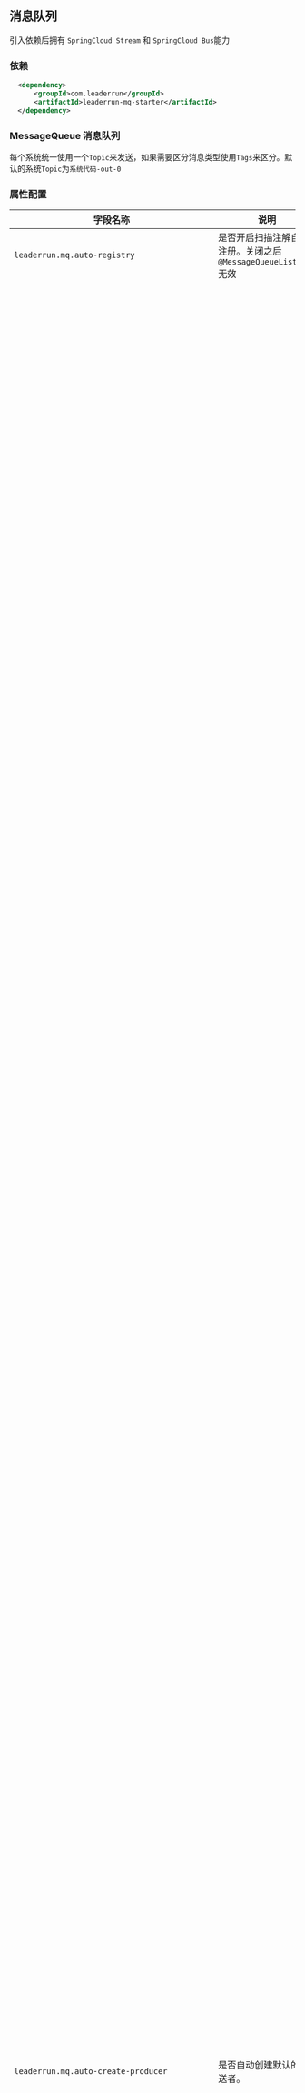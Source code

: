 ## 消息队列

引入依赖后拥有 `SpringCloud Stream` 和 `SpringCloud Bus`能力

### 依赖

```xml
  <dependency>
      <groupId>com.leaderrun</groupId>
      <artifactId>leaderrun-mq-starter</artifactId>
  </dependency>
```

### MessageQueue 消息队列

每个系统统一使用一个`Topic`来发送，如果需要区分消息类型使用`Tags`来区分。默认的系统`Topic`为`系统代码-out-0`

### 属性配置

| 字段名称                                        | 说明                                                         | 默认值                                                       |
| ----------------------------------------------- | ------------------------------------------------------------ | ------------------------------------------------------------ |
| `leaderrun.mq.auto-registry`                    | 是否开启扫描注解自动注册。关闭之后`@MessageQueueListener`无效 | true                                                         |
| `leaderrun.mq.auto-create-producer`             | 是否自动创建默认的发送者。                                   | xxxxxxxxxx DROP TABLE IF EXISTS QRTZ_FIRED_TRIGGERS;DROP TABLE IF EXISTS QRTZ_PAUSED_TRIGGER_GRPS;DROP TABLE IF EXISTS QRTZ_SCHEDULER_STATE;DROP TABLE IF EXISTS QRTZ_LOCKS;DROP TABLE IF EXISTS QRTZ_SIMPLE_TRIGGERS;DROP TABLE IF EXISTS QRTZ_SIMPROP_TRIGGERS;DROP TABLE IF EXISTS QRTZ_CRON_TRIGGERS;DROP TABLE IF EXISTS QRTZ_BLOB_TRIGGERS;DROP TABLE IF EXISTS QRTZ_TRIGGERS;DROP TABLE IF EXISTS QRTZ_JOB_DETAILS;DROP TABLE IF EXISTS QRTZ_CALENDARS;​-- ------------------------------ 1、存储每一个已配置的 jobDetail 的详细信息-- ----------------------------create table QRTZ_JOB_DETAILS(    sched_name        varchar(120) not null comment '调度名称',    job_name          varchar(200) not null comment '任务名称',    job_group         varchar(200) not null comment '任务组名',    description       varchar(250) null comment '相关介绍',    job_class_name    varchar(250) not null comment '执行任务类名称',    is_durable        varchar(1)   not null comment '是否持久化',    is_nonconcurrent  varchar(1)   not null comment '是否并发',    is_update_data    varchar(1)   not null comment '是否更新数据',    requests_recovery varchar(1)   not null comment '是否接受恢复执行',    job_data          blob null comment '存放持久化job对象',    primary key (sched_name, job_name, job_group)) engine = innodb comment = '任务详细信息表';​-- ------------------------------ 2、 存储已配置的 Trigger 的信息-- ----------------------------create table QRTZ_TRIGGERS(    sched_name     varchar(120) not null comment '调度名称',    trigger_name   varchar(200) not null comment '触发器的名字',    trigger_group  varchar(200) not null comment '触发器所属组的名字',    job_name       varchar(200) not null comment 'qrtz_job_details表job_name的外键',    job_group      varchar(200) not null comment 'qrtz_job_details表job_group的外键',    description    varchar(250) null comment '相关介绍',    next_fire_time bigint(13) null comment '上一次触发时间（毫秒）',    prev_fire_time bigint(13) null comment '下一次触发时间（默认为-1表示不触发）',    priority       integer null comment '优先级',    trigger_state  varchar(16)  not null comment '触发器状态',    trigger_type   varchar(8)   not null comment '触发器的类型',    start_time     bigint(13) not null comment '开始时间',    end_time       bigint(13) null comment '结束时间',    calendar_name  varchar(200) null comment '日程表名称',    misfire_instr  smallint(2) null comment '补偿执行的策略',    job_data       blob null comment '存放持久化job对象',    primary key (sched_name, trigger_name, trigger_group),    foreign key (sched_name, job_name, job_group) references QRTZ_JOB_DETAILS (sched_name, job_name, job_group)) engine = innodb comment = '触发器详细信息表';​-- ------------------------------ 3、 存储简单的 Trigger，包括重复次数，间隔，以及已触发的次数-- ----------------------------create table QRTZ_SIMPLE_TRIGGERS(    sched_name      varchar(120) not null comment '调度名称',    trigger_name    varchar(200) not null comment 'qrtz_triggers表trigger_name的外键',    trigger_group   varchar(200) not null comment 'qrtz_triggers表trigger_group的外键',    repeat_count    bigint(7) not null comment '重复的次数统计',    repeat_interval bigint(12) not null comment '重复的间隔时间',    times_triggered bigint(10) not null comment '已经触发的次数',    primary key (sched_name, trigger_name, trigger_group),    foreign key (sched_name, trigger_name, trigger_group) references QRTZ_TRIGGERS (sched_name, trigger_name, trigger_group)) engine = innodb comment = '简单触发器的信息表';​-- ------------------------------ 4、 存储 Cron Trigger，包括 Cron 表达式和时区信息-- ----------------------------create table QRTZ_CRON_TRIGGERS(    sched_name      varchar(120) not null comment '调度名称',    trigger_name    varchar(200) not null comment 'qrtz_triggers表trigger_name的外键',    trigger_group   varchar(200) not null comment 'qrtz_triggers表trigger_group的外键',    cron_expression varchar(200) not null comment 'cron表达式',    time_zone_id    varchar(80) comment '时区',    primary key (sched_name, trigger_name, trigger_group),    foreign key (sched_name, trigger_name, trigger_group) references QRTZ_TRIGGERS (sched_name, trigger_name, trigger_group)) engine = innodb comment = 'Cron类型的触发器表';​-- ------------------------------ 5、 Trigger 作为 Blob 类型存储(用于 Quartz 用户用 JDBC 创建他们自己定制的 Trigger 类型，JobStore 并不知道如何存储实例的时候)-- ----------------------------create table QRTZ_BLOB_TRIGGERS(    sched_name    varchar(120) not null comment '调度名称',    trigger_name  varchar(200) not null comment 'qrtz_triggers表trigger_name的外键',    trigger_group varchar(200) not null comment 'qrtz_triggers表trigger_group的外键',    blob_data     blob null comment '存放持久化Trigger对象',    primary key (sched_name, trigger_name, trigger_group),    foreign key (sched_name, trigger_name, trigger_group) references QRTZ_TRIGGERS (sched_name, trigger_name, trigger_group)) engine = innodb comment = 'Blob类型的触发器表';​-- ------------------------------ 6、 以 Blob 类型存储存放日历信息， quartz可配置一个日历来指定一个时间范围-- ----------------------------create table QRTZ_CALENDARS(    sched_name    varchar(120) not null comment '调度名称',    calendar_name varchar(200) not null comment '日历名称',    calendar      blob         not null comment '存放持久化calendar对象',    primary key (sched_name, calendar_name)) engine = innodb comment = '日历信息表';​-- ------------------------------ 7、 存储已暂停的 Trigger 组的信息-- ----------------------------create table QRTZ_PAUSED_TRIGGER_GRPS(    sched_name    varchar(120) not null comment '调度名称',    trigger_group varchar(200) not null comment 'qrtz_triggers表trigger_group的外键',    primary key (sched_name, trigger_group)) engine = innodb comment = '暂停的触发器表';​-- ------------------------------ 8、 存储与已触发的 Trigger 相关的状态信息，以及相联 Job 的执行信息-- ----------------------------create table QRTZ_FIRED_TRIGGERS(    sched_name        varchar(120) not null comment '调度名称',    entry_id          varchar(95)  not null comment '调度器实例id',    trigger_name      varchar(200) not null comment 'qrtz_triggers表trigger_name的外键',    trigger_group     varchar(200) not null comment 'qrtz_triggers表trigger_group的外键',    instance_name     varchar(200) not null comment '调度器实例名',    fired_time        bigint(13) not null comment '触发的时间',    sched_time        bigint(13) not null comment '定时器制定的时间',    priority          integer      not null comment '优先级',    state             varchar(16)  not null comment '状态',    job_name          varchar(200) null comment '任务名称',    job_group         varchar(200) null comment '任务组名',    is_nonconcurrent  varchar(1) null comment '是否并发',    requests_recovery varchar(1) null comment '是否接受恢复执行',    primary key (sched_name, entry_id)) engine = innodb comment = '已触发的触发器表';​-- ------------------------------ 9、 存储少量的有关 Scheduler 的状态信息，假如是用于集群中，可以看到其他的 Scheduler 实例-- ----------------------------create table QRTZ_SCHEDULER_STATE(    sched_name        varchar(120) not null comment '调度名称',    instance_name     varchar(200) not null comment '实例名称',    last_checkin_time bigint(13) not null comment '上次检查时间',    checkin_interval  bigint(13) not null comment '检查间隔时间',    primary key (sched_name, instance_name)) engine = innodb comment = '调度器状态表';​-- ------------------------------ 10、 存储程序的悲观锁的信息(假如使用了悲观锁)-- ----------------------------create table QRTZ_LOCKS(    sched_name varchar(120) not null comment '调度名称',    lock_name  varchar(40)  not null comment '悲观锁名称',    primary key (sched_name, lock_name)) engine = innodb comment = '存储的悲观锁信息表';​-- ------------------------------ 11、 Quartz集群实现同步机制的行锁表-- ----------------------------create table QRTZ_SIMPROP_TRIGGERS(    sched_name    varchar(120) not null comment '调度名称',    trigger_name  varchar(200) not null comment 'qrtz_triggers表trigger_name的外键',    trigger_group varchar(200) not null comment 'qrtz_triggers表trigger_group的外键',    str_prop_1    varchar(512) null comment 'String类型的trigger的第一个参数',    str_prop_2    varchar(512) null comment 'String类型的trigger的第二个参数',    str_prop_3    varchar(512) null comment 'String类型的trigger的第三个参数',    int_prop_1    int null comment 'int类型的trigger的第一个参数',    int_prop_2    int null comment 'int类型的trigger的第二个参数',    long_prop_1   bigint null comment 'long类型的trigger的第一个参数',    long_prop_2   bigint null comment 'long类型的trigger的第二个参数',    dec_prop_1    numeric(13, 4) null comment 'decimal类型的trigger的第一个参数',    dec_prop_2    numeric(13, 4) null comment 'decimal类型的trigger的第二个参数',    bool_prop_1   varchar(1) null comment 'Boolean类型的trigger的第一个参数',    bool_prop_2   varchar(1) null comment 'Boolean类型的trigger的第二个参数',    primary key (sched_name, trigger_name, trigger_group),    foreign key (sched_name, trigger_name, trigger_group) references QRTZ_TRIGGERS (sched_name, trigger_name, trigger_group)) engine = innodb comment = '同步机制的行锁表';​commit;sql |
| `leaderrun.mq.open-send-completion-interceptor` | 是否开启发送消息失败拦截                                     | true                                                         |
| `leaderrun.mq.producer.name`                    | 默认发送的主题名称                                           | `${spring.application.name}`                                 |
| `leaderrun.mq.producer.group`                   | 默认发送主题的生产者组别名称                                 | `${spring.application.name} + "-" + "group"}`                |
| `leaderrun.mq.producer.messageQueueSelector`    | 发送到那个队列算法bean名称                                   | `orderlyMessageQueueSelector`                                |



### 注解配置 <Badge type="tip" text="^2.2.3" />

框架版本从`2.2.3`开始，可以使用注解的方式类配置消息队列。

:::warning

注意一个消费者不能即用配置文件方式配置又使用了注解方式配置

:::

`@MessageQueueListener`可以用在类上或者是方法上面

| 字段名称                         | 说明                                                         | 默认值       |
| -------------------------------- | ------------------------------------------------------------ | ------------ |
| consumerGroup                    | 相同角色的消费者需要具有完全相同的订阅和consumerGroup 才能正确实现负载平衡。并且需要是唯一的。如果不配置默认：`${spring.application.name} + "-" + beanName + "-group"` |              |
| topic                            | 订阅的主题                                                   |              |
| subscription                     | 订阅的消息多个TAG可以使用`\|\|`隔开。支持Tag和SQL混搭。例如：`  sql:(clientId = 'leaderrun' and (TAGS is not null and TAGS = 'recpt'))` |              |
| messageModel                     | 消费模式                                                     | `CLUSTERING` |
| errorHandlerBeanName             | 当该消息消费时出现异常的回调方法bean的名称，如果不配置使用全局的拦截器 |              |
| `push.orderly`                   | 控制消费模式，您可以选择并发或有序接收消息。<br/>如果你的消息需要控制消费顺序，请设置成true，否则设置成false提高消费速度 | false        |
| `push.maxReconsumeTimes`         | 一个消息如果消费失败的话，最多重新消费多少次才投递到死信队列. 默认1次 | 1            |
| `push.delayLevelWhenNextConsume` | 消息消费重试策略。<br />-1，不重试，直接放入DLQ<br/>0 ，由broker 控制频率<br/>>0，客户端控制重试频率 | -1           |

如果是用在类上需要继承`MessageEventListener`并实现`onMessage`接口。**注意：如果使用在类上整个类只能有一个方法，除了类构造器**

```java
  @Bean
  @MessageQueueListener(
      topic = Constant.SYSTEM_CODE_OM,
      subscription = "cust-in-sub",
      push = @Push(orderly = true))
  public Consumer<Message<CustomsDTO>> factorySubmitOrder() {
    return idempotentConsumer(
        message -> {
         ...
        },
        "");
  }
```



### 生产者

- 配置

  以用户中心为例

  ```yaml
  spring:
    application:
      name: upm
    cloud:
      stream:
        rocketmq:
          bindings:
            upm-out-0:
              producer:
                producer: ${spring.application.name}-group
                messageQueueSelector: orderlyMessageQueueSelector
        bindings:
          upm-out-0:
            destination: ${spring.application.name}
            group: ${spring.application.name}-group
  ```

- 使用示例

  `sendDefaultTopic`方法可以发送到默认的主题，即：`系统代码-out-0`。如果要发送其它主题可以使用`send`方法

  - 顺序消息

    消息有序，指的是一类消息消费时，能按照发送的顺序来消费。例如：一个订单产生了三条消息分别是订单创建、订单付款、订单完成。消费时要按照这个顺序消费才能有意义。否则有可能会先消费订单完成在消费订单付款

    如果要发送顺序消息，需要传`id`参数

    **一般情况下设计到状态流转的数据都需要顺序消费**

  ```java
  @Autowired
  private MessageQueueTemplate messageQueueTemplate;
  
  messageQueueTemplate.sendDefaultTopic("rule", "om"); // 发送tags为rule的消息，消息内容为om
  ```

 参数含义：

    ```java
      /**
       * 发送消息
       *
       * @param bindingName 需要发送到的topic
       * @param tags tag
       * @param data 需要发送的数据
       * @param id 顺序消费时候数据唯一ID，相同的ID才能实现顺序消费
       * @param level 延迟消息，配置延迟等级
       * @param outputContentType 输出的消息类型，默认json
       * @param headers 配置请求头
       * @return 是否发送成功
       * @param <T> 数据类型
       */
    ```

### 消费者

- 配置

  ```yaml
  spring:
    cloud:
      stream:
        function:
          definition: apiRule;userAuth #定义消费者方法,多个使用分号隔开
        rocketmq:
          bindings:
            apiRule-in-0: # -in-0 是固定的，前缀是消费者方法
              consumer:
                subscription: rule #定义tags名称，如果要消费多个消费者用 || 隔开
                push:
                  orderly: true #消费者顺序消费，不需要顺序消费的切记去调，提高消费速度
                  delayLevelWhenNextConsume: -1 # 处理消息抛出异常重试策略。默认会重试16次后进入死信队列。可以设置成-1，异常不重试直接进入死信
            userAuth-in-0:
              consumer:
                subscription: userAuth
                messageModel: BROADCASTING # 定义为广播类型，默认是集群消费。广播类型的时候组下面的所有消费者都可以拿到消息
        bindings:
          apiRule-in-0:
            destination: upm #消费的主题
            group: ${spring.application.name}-apiRule # 应用名称 + 消费者方法
            consumer:
  	          max-attempts: 1 #消费异常时不重复消费。这是Spring的重试机制，非MQ重试。如果不设置它会重试3次
          userAuth-in-0:
            destination: upm
            group: ${spring.application.name}-userAuth
  ```

- 使用示例

  消费者的方法名称必须和上面配置保持一致。并且需要能被`Spring IOC`托管

  ```yaml
    @Bean
    public Consumer<Message<String>> apiRule() {
      return msg -> {
        String systemCode = msg.getPayload(); # 获取消息体
        log.info("apiRule -> {}", systemCode);
      };
    }
  
    @Bean
    public Consumer<Message<String>> userAuth() {
      return msg -> {
        String userId = msg.getPayload();
        log.info("userId -> {}", userId);
      };
    }
  ```

- **幂等消费处理**

  RocketMq并不能保证消息幂等，可以使用`BaseConsumer#idempotentConsumer()`来处理。必须要在配置文件中配置`delayLevelWhenNextConsume=-1`否则没有什么意义。具体可以查看`idempotentConsumer`方法描述

  `idempotentConsumer`它已经处理了顺序消费问题，通过分布式锁来实现。**前提是你使用了`MessageQueueTemplate`来发送顺序消息**。

  ```java
  @Component
  public class CustomsConsumer extends BaseConsumer {
    private final LogWrapper log = LogWrapper.getLogger(this.getClass());
  
  
    public CustomsConsumer(RedisService redisService) {
      super(redisService);
    }
      
    @Bean
    public Consumer<Message<CustomsCmd>> factorySubmitOrder() {
      return idempotentConsumer(
          message -> {
           .....
          },
          "处理工厂提交的报关数据消息");
    }  
  }
  ```

  

## Bus 消息总线

一般用于服务集群所有节点通知，比如通知集群中所有节点清空缓存在

以用户中心字典数据更新为例：在页面更新字典数据之后通知所有节点清空缓存

如果你的服务是单机应用可以直接使用`ApplicationEvent`而不需要使用更加笨重的`RemoteApplicationEvent`

- 定义事件

注意继承的是`RemoteApplicationEvent`，它和`ApplicationEvent`是区别是前者用于集群内部通知，后者用户服务内部通知通常用于程序解耦等

```java

/**
 * 字典变更通知
 *
 * @author laizuan
 * @version 1.0
 * @since 2023/2/28 23:25
 */
@Getter
public class DictEvent extends RemoteApplicationEvent {
    /**
     * 变革的字典类型
     */
    private  String dictType;

    /**
     * true表示字典类型变更，false表示字典数据变更
     */
    private  boolean isTypeChange;

    /**
     * 是否删除数据，true：删除数据、false：更新数据
     */
    private  boolean isDelete;

    /**
     * {@link #isTypeChange 为false的时候有值}
     */
    private  String dataValue;

    public DictEvent(){}

    public DictEvent(Object source, String originService, Destination destination, String dictType,
        boolean isTypeChange, boolean isDelete, String dataValue) {
        super(source, originService, destination);
        this.dictType = dictType;
        this.isTypeChange = isTypeChange;
        this.isDelete = isDelete;
        this.dataValue = dataValue;
    }
}
```

- 定义消息生产者

```java

/**
 *
 * 字典数据更新后通知集群节点清空服务
 *
 * @author laizuan
 * @version 1.0
 * @since 2023/2/28 23:22
 */
@Component
@RequiredArgsConstructor
public class DictProducer {
    private final AbstractBusProducer busProducer;

    public void dictChangeMessage(String dictType, boolean isTypeChange, boolean isDelete, String dataValue) {
        busProducer.publishEvent(new DictEvent(this, busProducer.getBusId(),
            busProducer.selfDestinationService(), dictType, isTypeChange, isDelete, dataValue));
    }
}
```

- 定义消费者

```java

/**
 *
 * 监听字典更新时间，清空缓存
 *
 * @author laizuan
 * @version 1.0
 * @since 2023/2/21 11:16
 */
@Component
@RequiredArgsConstructor
public class DictChangeConsumer  {
    private final LogWrapper log = LogWrapper.getLogger(this.getClass());
    private final DynamicEnumServiceImpl dynamicEnumService;

    private void clearCache(String dictType, boolean typeChange, boolean delete, String dataValue) {
        if (StringUtils.hasText(dataValue)) {
            dynamicEnumService.clearByType(dictType, dataValue);
        } else if (typeChange && delete) {
            dynamicEnumService.clearByAll();
        }
        if (typeChange) {
            dynamicEnumService.clearByType(dictType);
        }
    }

    @EventListener
    public void execute(DictEvent message) {
        log.info("[execute][收到 Dict 刷新消息]");
        clearCache(message.getDictType(), message.isTypeChange(), message.isDelete(), message.getDataValue());
    }
}
```

- 使用

```java

@Service
@RequiredArgsConstructor
public class SysDictServiceImpl implements SysDictService {
    private final DictProducer dictProducer;

  public void updateDict() {
      dictProducer.dictChangeMessage()
  }
}
```
